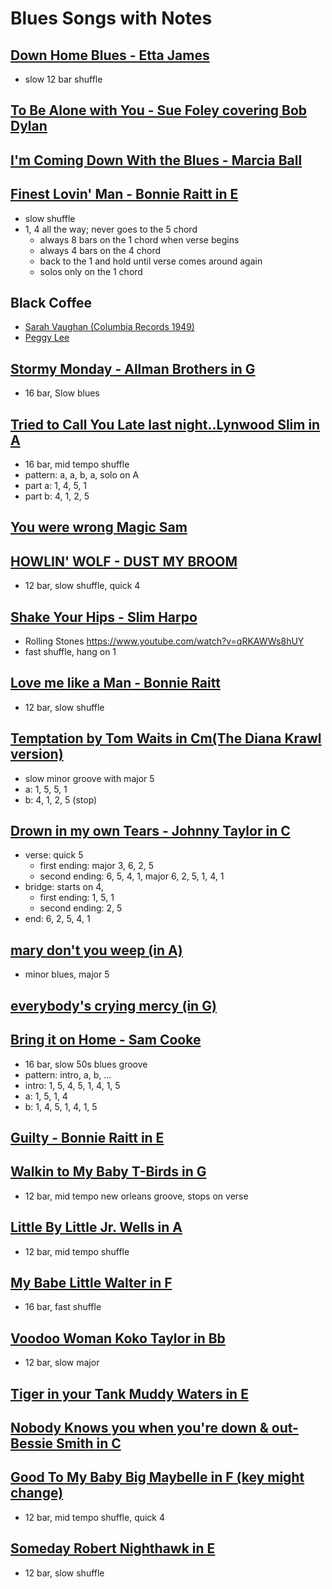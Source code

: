 # Blues Songs with Notes

## [Down Home Blues - Etta James](https://www.youtube.com/watch?v=IbBdnT26pg8)

- slow 12 bar shuffle

## [To Be Alone with You - Sue Foley covering Bob Dylan](https://www.youtube.com/watch?v=XCY5N8V1Sjw)

## [I'm Coming Down With the Blues - Marcia Ball](https://www.youtube.com/watch?v=0pZQVktWSv4)

## [Finest Lovin' Man - Bonnie Raitt in E](https://www.youtube.com/watch?v=hzQP1nW7HkU&feature=youtu.be)

- slow shuffle
- 1, 4 all the way; never goes to the 5 chord
	+ always 8 bars on the 1 chord when verse begins
	+ always 4 bars on the 4 chord
	+ back to the 1 and hold until verse comes around again
	+ solos only on the 1 chord


## Black Coffee
- [Sarah Vaughan (Columbia Records 1949)](https://www.youtube.com/watch?v=CRyN9wQ1taY)
- [Peggy Lee](https://www.youtube.com/results?search_query=%22black+coffee%22+Peggy+Lee)

## [Stormy Monday -  Allman Brothers in G](https://www.youtube.com/watch?v=Bqa1s4jhkQ8)

- 16 bar, Slow blues


## [Tried to Call You Late last night..Lynwood Slim in A ](https://www.youtube.com/watch?v=yRZIxgD0qdE)

- 16 bar, mid tempo shuffle
- pattern: a, a, b, a, solo on A
- part a: 1, 4, 5, 1
- part b: 4, 1, 2, 5


## [You were wrong Magic Sam](https://www.youtube.com/watch?v=vTSlUsQh8YQ&feature=youtu.be)

## [HOWLIN' WOLF - DUST MY BROOM ](https://www.youtube.com/watch?v=Pl1AO3bPwk8)

- 12 bar, slow shuffle, quick 4

## [Shake Your Hips - Slim Harpo](https://www.youtube.com/watch?v=hbo55CSKydU)

- Rolling Stones https://www.youtube.com/watch?v=qRKAWWs8hUY
- fast shuffle, hang on 1

## [Love me like a Man - Bonnie Raitt](https://www.youtube.com/watch?v=ZN7b_UgV8Oo)

- 12 bar, slow shuffle

## [Temptation by Tom Waits in Cm(The Diana Krawl version)](https://youtu.be/pbej3bEnPfk)

- slow minor groove with major 5
- a: 1, 5, 5, 1
- b: 4, 1, 2, 5 (stop)

## [Drown in my own Tears  - Johnny Taylor in C](https://youtu.be/1Gv7GFFHqWo)

- verse: quick 5
   + first ending: major 3, 6, 2, 5
   + second ending: 6, 5, 4, 1, major 6, 2, 5, 1, 4, 1
- bridge: starts on 4,
   + first ending: 1, 5, 1
   + second ending: 2, 5
- end: 6, 2, 5, 4, 1

## [mary don't you weep (in A)](https://www.youtube.com/watch?v=tebjshm7f_I)

- minor blues, major 5

## [everybody's crying mercy (in G)](https://www.youtube.com/watch?v=WwUswWA7cRc)

## [Bring it on Home - Sam Cooke](https://www.youtube.com/watch?v=kfeNk5eyfWI)

- 16 bar, slow 50s blues groove
- pattern: intro, a, b, ...
- intro: 1, 5, 4, 5, 1, 4, 1, 5
- a: 1, 5, 1, 4
- b: 1, 4, 5, 1, 4, 1, 5

## [Guilty - Bonnie Raitt in E](https://www.youtube.com/watch?v=NhIXcHPF-Zo)

## [Walkin to My Baby T-Birds in G](https://www.youtube.com/watch?v=VgHOel5ysgE)

- 12 bar, mid tempo new orleans groove, stops on verse

## [Little By Little Jr. Wells in A](https://www.youtube.com/watch?v=aR5sJmja-Ww)

- 12 bar, mid tempo shuffle

## [My Babe Little Walter in F](https://www.youtube.com/watch?v=duRp_avXtMM)

- 16 bar, fast shuffle

## [Voodoo Woman Koko Taylor in Bb](https://www.youtube.com/watch?v=SIj-onbFtX4)

- 12 bar, slow major

## [Tiger in your Tank Muddy Waters in E](https://www.youtube.com/watch?v=P4GEvuYPVWQ)

## [Nobody Knows you when you're down & out- Bessie Smith in C](https://www.youtube.com/watch?v=dQ1fP-atV7o)

## [Good To My Baby Big Maybelle in F (key might change)](https://www.youtube.com/watch?v=C6oNvp0QXZk)

- 12 bar, mid tempo shuffle, quick 4

## [Someday Robert Nighthawk in E](https://www.youtube.com/watch?v=ugAMoMgLSrk)

- 12 bar, slow shuffle
